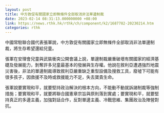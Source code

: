 ```yaml
---
layout: post
title: 中方敦促有關國家立即無條件全部取消非法單邊制裁
date: 2023-02-14 08:31:13.000000000 +08:00
link: https://news.rthk.hk/rthk/ch/component/k2/1687782-20230214.htm
categories: rthk
---
```


中國常駐聯合國代表張軍說，中方敦促有關國家立即無條件全部取消非法單邊制裁，將生存希望還給兒童。

張軍在安理會兒童與武裝衝突公開會議上說，單邊制裁嚴重破壞有關國家的經濟基礎及發展能力，剝奪許多兒童最基本的發展與生存權。他說在敘利亞遭遇強烈地震災害後，非法的單邊制裁導致敘利亞嚴重缺乏重型設備及搜救工具，廢墟下可能有很多孩子，因救援不及時或救援能力不足，失去寶貴生命。

張軍說要實現和平，就要堅持政治解決的根本方向，不能動不動就訴諸制裁等強制措施；要實現和平，就要將聯合國憲章宗旨與原則落到實處；要實現和平，就要堅持真正的多邊主義，加強對話合作，反對單邊主義、冷戰思維、集團政治及陣營對抗。
